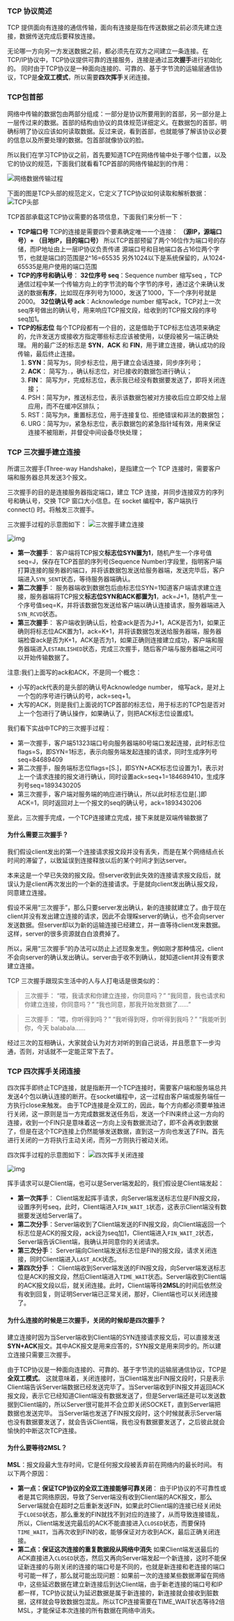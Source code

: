 ### TCP 协议简述

TCP 提供面向有连接的通信传输，面向有连接是指在传送数据之前必须先建立连接，数据传送完成后要释放连接。

无论哪一方向另一方发送数据之前，都必须先在双方之间建立一条连接。在TCP/IP协议中，TCP协议提供可靠的连接服务，连接是通过**三次握手**进行初始化的。
同时由于TCP协议是一种面向连接的、可靠的、基于字节流的运输层通信协议，TCP是**全双工模式**，所以需要**四次挥手**关闭连接。

### TCP包首部

网络中传输的数据包由两部分组成：一部分是协议所要用到的首部，另一部分是上一层传过来的数据。首部的结构由协议的具体规范详细定义。在数据包的首部，明确标明了协议应该如何读取数据。反过来说，看到首部，也就能够了解该协议必要的信息以及所要处理的数据。包首部就像协议的脸。

所以我们在学习TCP协议之前，首先要知道TCP在网络传输中处于哪个位置，以及它的协议的规范，下面我们就看看TCP首部的网络传输起到的作用：

![网络数据传输过程](TCP%E8%BF%9E%E6%8E%A5%E4%B8%8E%E9%87%8A%E6%94%BE/msg_tcp.png)

下面的图是TCP头部的规范定义，它定义了TCP协议如何读取和解析数据：
![TCP头部](TCP%E8%BF%9E%E6%8E%A5%E4%B8%8E%E9%87%8A%E6%94%BE/TCPheader.png)

TCP首部承载这TCP协议需要的各项信息，下面我们来分析一下：

- **TCP端口号**
  TCP的连接是需要四个要素确定唯一一个连接：
  **（源IP，源端口号）+ （目地IP，目的端口号）**
  所以TCP首部预留了两个16位作为端口号的存储，而IP地址由上一层IP协议负责传递
  源端口号和目地端口各占16位两个字节，也就是端口的范围是2^16=65535
  另外1024以下是系统保留的，从1024-65535是用户使用的端口范围
- **TCP的序号和确认号**：
  **32位序号 seq**：Sequence number 缩写seq ，TCP通信过程中某一个传输方向上的字节流的每个字节的序号，通过这个来确认发送的数据**有序**，比如现在序列号为1000，发送了1000，下一个序列号就是2000。
  **32位确认号 ack**：Acknowledge number 缩写ack，TCP对上一次seq序号做出的确认号，用来响应TCP报文段，给收到的TCP报文段的序号seq加1。
- **TCP的标志位**
  每个TCP段都有一个目的，这是借助于TCP标志位选项来确定的，允许发送方或接收方指定哪些标志应该被使用，以便段被另一端正确处理。
  用的最广泛的标志是 **SYN**，**ACK** 和 **FIN**，用于建立连接，确认成功的段传输，最后终止连接。
  1. **SYN**：简写为`S`，同步标志位，用于建立会话连接，同步序列号；
  2. **ACK**： 简写为`.`，确认标志位，对已接收的数据包进行确认；
  3. **FIN**： 简写为`F`，完成标志位，表示我已经没有数据要发送了，即将关闭连接；
  4. PSH：简写为`P`，推送标志位，表示该数据包被对方接收后应立即交给上层应用，而不在缓冲区排队；
  5. RST：简写为`R`，重置标志位，用于连接复位、拒绝错误和非法的数据包；
  6. URG：简写为`U`，紧急标志位，表示数据包的紧急指针域有效，用来保证连接不被阻断，并督促中间设备尽快处理；

### TCP 三次握手建立连接

所谓三次握手(Three-way Handshake)，是指建立一个 TCP 连接时，需要客户端和服务器总共发送3个报文。

三次握手的目的是连接服务器指定端口，建立 TCP 连接，并同步连接双方的序列号和确认号，交换 TCP 窗口大小信息。在 socket 编程中，客户端执行 connect() 时。将触发三次握手。

三次握手过程的示意图如下：
![三次握手建立连接](TCP%E8%BF%9E%E6%8E%A5%E4%B8%8E%E9%87%8A%E6%94%BE/established.png)

![img](TCP%E8%BF%9E%E6%8E%A5%E4%B8%8E%E9%87%8A%E6%94%BE/d8f9d72a6059252d20d93b0a6645fb3e59b5b9d2.jpeg)

- **第一次握手**：
  客户端将TCP报文**标志位SYN置为1**，随机产生一个序号值seq=J，保存在TCP首部的序列号(Sequence Number)字段里，指明客户端打算连接的服务器的端口，并将该数据包发送给服务器端，发送完毕后，客户端进入`SYN_SENT`状态，等待服务器端确认。
- **第二次握手**：
  服务器端收到数据包后由标志位SYN=1知道客户端请求建立连接，服务器端将TCP报文**标志位SYN和ACK都置为1**，ack=J+1，随机产生一个序号值seq=K，并将该数据包发送给客户端以确认连接请求，服务器端进入`SYN_RCVD`状态。
- **第三次握手**：
  客户端收到确认后，检查ack是否为J+1，ACK是否为1，如果正确则将标志位ACK置为1，ack=K+1，并将该数据包发送给服务器端，服务器端检查ack是否为K+1，ACK是否为1，如果正确则连接建立成功，客户端和服务器端进入`ESTABLISHED`状态，完成三次握手，随后客户端与服务器端之间可以开始传输数据了。

注意:我们上面写的ack和ACK，不是同一个概念：

- 小写的ack代表的是头部的确认号Acknowledge number， 缩写ack，是对上一个包的序号进行确认的号，ack=seq+1。
- 大写的ACK，则是我们上面说的TCP首部的标志位，用于标志的TCP包是否对上一个包进行了确认操作，如果确认了，则把ACK标志位设置成1。

我们看下实战中TCP的三次握手过程：

- 第一次握手，客户端51323端口号向服务器端80号端口发起连接，此时标志位flags=S，即SYN=1标志，表示向服务端发起连接的请求，同时生成序列号seq=84689409
- 第二次握手，服务端标志位flags=[S.]，即SYN+ACK标志位设置为1，表示对上一个请求连接的报文进行确认，同时设置ack=seq+1=184689410，生成序列号seq=1893430205
- 第三次握手，客户端对服务端的响应进行确认，所以此时标志位是[.]即ACK=1，同时返回对上一个报文的seq的确认号，ack=1893430206

至此，三次握手完成，一个TCP连接建立完成，接下来就是双端传输数据了

#### 为什么需要三次握手？

我们假设client发出的第一个连接请求报文段并没有丢失，而是在某个网络结点长时间的滞留了，以致延误到连接释放以后的某个时间才到达server。

本来这是一个早已失效的报文段。但server收到此失效的连接请求报文段后，就误认为是client再次发出的一个新的连接请求。于是就向client发出确认报文段，同意建立连接。

假设不采用“三次握手”，那么只要server发出确认，新的连接就建立了。由于现在client并没有发出建立连接的请求，因此不会理睬server的确认，也不会向server发送数据。但server却以为新的运输连接已经建立，并一直等待client发来数据。这样，server的很多资源就白白浪费掉了。

所以，采用“三次握手”的办法可以防止上述现象发生。例如刚才那种情况，client不会向server的确认发出确认。server由于收不到确认，就知道client并没有要求建立连接。

TCP 三次握手跟现实生活中的人与人打电话是很类似的：

> 三次握手：
> “喂，我请求和你建立连接，你同意吗？”
> “我同意，我也请求和你建立连接，你同意吗？”
> “我也同意，那我开始发数据了……”

> 三次握手：
> “喂，你听得到吗？”
> “我听得到呀，你听得到我吗？”
> “我能听到你，今天 balabala……

经过三次的互相确认，大家就会认为对方对听的到自己说话，并且愿意下一步沟通，否则，对话就不一定能正常下去了。

### TCP 四次挥手关闭连接

四次挥手即终止TCP连接，就是指断开一个TCP连接时，需要客户端和服务端总共发送4个包以确认连接的断开。在socket编程中，这一过程由客户端或服务端任一方执行close来触发。
由于TCP连接是全双工的，因此，每个方向都必须要单独进行关闭，这一原则是当一方完成数据发送任务后，发送一个FIN来终止这一方向的连接，收到一个FIN只是意味着这一方向上没有数据流动了，即不会再收到数据了，但是在这个TCP连接上仍然能够发送数据，直到这一方向也发送了FIN。首先进行关闭的一方将执行主动关闭，而另一方则执行被动关闭。

四次挥手过程的示意图如下：
![四次挥手关闭连接](TCP%E8%BF%9E%E6%8E%A5%E4%B8%8E%E9%87%8A%E6%94%BE/close.png)

![img](TCP%E8%BF%9E%E6%8E%A5%E4%B8%8E%E9%87%8A%E6%94%BE/20200417105751660.png)



挥手请求可以是Client端，也可以是Server端发起的，我们假设是Client端发起：

- **第一次挥手**： Client端发起挥手请求，向Server端发送标志位是FIN报文段，设置序列号seq，此时，Client端进入`FIN_WAIT_1`状态，这表示Client端没有数据要发送给Server端了。
- **第二次分手**：Server端收到了Client端发送的FIN报文段，向Client端返回一个标志位是ACK的报文段，ack设为seq加1，Client端进入`FIN_WAIT_2`状态，Server端告诉Client端，我确认并同意你的关闭请求。
- **第三次分手**： Server端向Client端发送标志位是FIN的报文段，请求关闭连接，同时Client端进入`LAST_ACK`状态。
- **第四次分手** ： Client端收到Server端发送的FIN报文段，向Server端发送标志位是ACK的报文段，然后Client端进入`TIME_WAIT`状态。Server端收到Client端的ACK报文段以后，就关闭连接。此时，Client端等待**2MSL**的时间后依然没有收到回复，则证明Server端已正常关闭，那好，Client端也可以关闭连接了。

#### 为什么连接的时候是三次握手，关闭的时候却是四次握手？

建立连接时因为当Server端收到Client端的SYN连接请求报文后，可以直接发送**SYN+ACK**报文。其中ACK报文是用来应答的，SYN报文是用来同步的。所以建立连接只需要三次握手。

由于TCP协议是一种面向连接的、可靠的、基于字节流的运输层通信协议，TCP是**全双工模式**。
这就意味着，关闭连接时，当Client端发出FIN报文段时，只是表示Client端告诉Server端数据已经发送完毕了。当Server端收到FIN报文并返回ACK报文段，表示它已经知道Client端没有数据发送了，但是Server端还是可以发送数据到Client端的，所以Server很可能并不会立即关闭SOCKET，直到Server端把数据也发送完毕。
当Server端也发送了FIN报文段时，这个时候就表示Server端也没有数据要发送了，就会告诉Client端，我也没有数据要发送了，之后彼此就会愉快的中断这次TCP连接。

#### 为什么要等待2MSL？

**MSL**：报文段最大生存时间，它是任何报文段被丢弃前在网络内的最长时间。
有以下两个原因：

- **第一点：保证TCP协议的全双工连接能够可靠关闭**：
  由于IP协议的不可靠性或者是其它网络原因，导致了Server端没有收到Client端的ACK报文，那么Server端就会在超时之后重新发送FIN，如果此时Client端的连接已经关闭处于`CLOESD`状态，那么重发的FIN就找不到对应的连接了，从而导致连接错乱，所以，Client端发送完最后的ACK不能直接进入`CLOSED`状态，而要保持`TIME_WAIT`，当再次收到FIN的收，能够保证对方收到ACK，最后正确关闭连接。
- **第二点：保证这次连接的重复数据段从网络中消失**
  如果Client端发送最后的ACK直接进入`CLOSED`状态，然后又再向Server端发起一个新连接，这时不能保证新连接的与刚关闭的连接的端口号是不同的，也就是新连接和老连接的端口号可能一样了，那么就可能出现问题：如果前一次的连接某些数据滞留在网络中，这些延迟数据在建立新连接后到达Client端，由于新老连接的端口号和IP都一样，TCP协议就认为延迟数据是属于新连接的，新连接就会接收到脏数据，这样就会导致数据包混乱。所以TCP连接需要在TIME_WAIT状态等待2倍MSL，才能保证本次连接的所有数据在网络中消失。